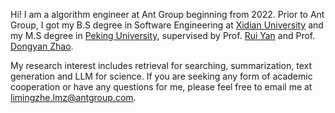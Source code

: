 
Hi! I am a algorithm engineer at Ant Group beginning from 2022. 
Prior to Ant Group, I got my B.S degree in Software Engineering at <a href="https://www.xidian.edu.cn///">Xidian University</a> and my M.S degree in <a href="https://english.pku.edu.cn/">Peking University</a>, supervised by Prof. <a href="http://ai.ruc.edu.cn/english/GSAI_FACULTY/28026f7425324f61991c70d279372d13.htm">Rui Yan</a> and Prof. <a href="https://www.icst.pku.edu.cn/zhaodongyan/en/">Dongyan Zhao</a>.


My research interest includes retrieval for searching, summarization, text generation and LLM for science. If you are seeking any form of academic cooperation or have any questions for me, please feel free to email me at [limingzhe.lmz@antgroup.com](mailto:limingzhe.lmz@antgroup.com).
